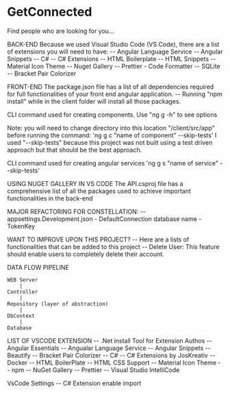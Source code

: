 # GetConnected
Find people who are looking for you...


BACK-END
Because we used Visual Studio Code (VS Code), there are a list of extensions you will need to have:
-- Angular Language Service
-- Angular Snippets
-- C#
-- C# Extensions
-- HTML Boilerplate
-- HTML Snippets
-- Material Icon Theme
-- Nuget Gallery
-- Prettier - Code Formatter
-- SQLite
-- Bracket Pair Colorizer

FRONT-END
The package.json file has a list of all dependencies required for full functionalities of your front end angular application.
-- Running "npm install" while in the client folder will install all those packages.

CLI command used for creating components.
Use "ng g -h" to see options

Note: you will need to change directory into this location "/client/src/app" before running the command:
'ng g c "name of component" --skip-tests'
I used "--skip-tests" because this project was not built using a test driven approach but that should be the best approach.

CLI command used for creating angular services
'ng g s "name of service" --skip-tests'




USING NUGET GALLERY IN VS CODE
The API.csproj file has a comprehensive list of all the packages used to achieve important functionalities in the back-end


MAJOR REFACTORING FOR CONSTELLATION:
-- appsettings.Development.json
    - DefaultConnection database name
    - TokenKey

WANT TO IMPROVE UPON THIS PROJECT?
-- Here are a lists of functionalities that can be added to this project
   -- Delete User: This feature should enable users to completely delete their account.


DATA FLOW PIPELINE

    WEB Server
        |
    Controller
        |
    Repository (layer of abstraction)
        |
    DbContext
        |
    Database


LIST OF VSCODE EXTENSION
-- .Net install Tool for Extension Authos
-- Angular Essentials
-- Angualar Language Service
-- Angular Snippets
-- Beautify
-- Bracket Pair Colorizer
-- C#
-- C# Extensions by JosKreativ
-- Docker
-- HTML BoilerPlate
-- HTML CSS Support
-- Material Icon Theme
-- npm
-- NuGet Gallery
-- Prettier
-- Visual Studio IntelliCode

VsCode Settings
-- C# Extension enable import

